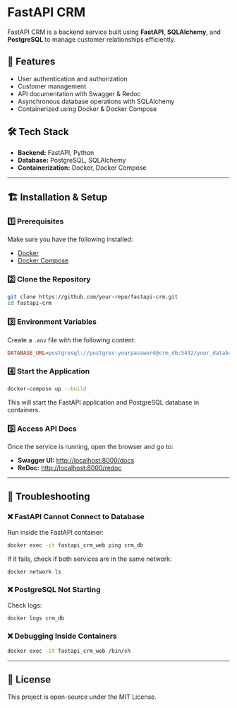 # FastAPI CRM

FastAPI CRM is a backend service built using **FastAPI**, **SQLAlchemy**, and **PostgreSQL** to manage customer relationships efficiently.

## 🚀 Features
- User authentication and authorization
- Customer management
- API documentation with Swagger & Redoc
- Asynchronous database operations with SQLAlchemy
- Containerized using Docker & Docker Compose

## 🛠️ Tech Stack
- **Backend:** FastAPI, Python
- **Database:** PostgreSQL, SQLAlchemy
- **Containerization:** Docker, Docker Compose

---

## 🏗️ Installation & Setup

### 1️⃣ Prerequisites
Make sure you have the following installed:
- [Docker](https://docs.docker.com/get-docker/)
- [Docker Compose](https://docs.docker.com/compose/install/)

### 2️⃣ Clone the Repository
```sh
git clone https://github.com/your-repo/fastapi-crm.git
cd fastapi-crm
```

### 3️⃣ Environment Variables
Create a `.env` file with the following content:
```ini
DATABASE_URL=postgresql://postgres:yourpassword@crm_db:5432/your_database
```

### 4️⃣ Start the Application
```sh
docker-compose up --build
```
This will start the FastAPI application and PostgreSQL database in containers.

### 5️⃣ Access API Docs
Once the service is running, open the browser and go to:
- **Swagger UI:** [http://localhost:8000/docs](http://localhost:8000/docs)
- **ReDoc:** [http://localhost:8000/redoc](http://localhost:8000/redoc)

---

## 🐞 Troubleshooting

### ❌ FastAPI Cannot Connect to Database
Run inside the FastAPI container:
```sh
docker exec -it fastapi_crm_web ping crm_db
```
If it fails, check if both services are in the same network:
```sh
docker network ls
```

### ❌ PostgreSQL Not Starting
Check logs:
```sh
docker logs crm_db
```

### ❌ Debugging Inside Containers
```sh
docker exec -it fastapi_crm_web /bin/sh
```

---

## 📜 License
This project is open-source under the MIT License.

